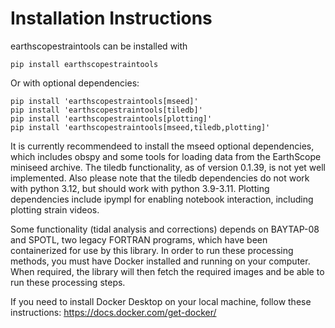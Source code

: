 # Installation Instructions

earthscopestraintools can be installed with 
    
```
pip install earthscopestraintools
```

Or with optional dependencies:
```
pip install 'earthscopestraintools[mseed]'
pip install 'earthscopestraintools[tiledb]'
pip install 'earthscopestraintools[plotting]'
pip install 'earthscopestraintools[mseed,tiledb,plotting]'
```

It is currently recommendeed to install the mseed optional dependencies, which includes obspy and some tools for loading data from the EarthScope miniseed archive.  The tiledb functionality, as of version 0.1.39, is not yet well implemented. Also please note that the tiledb dependencies do not work with python 3.12, but should work with python 3.9-3.11.  Plotting dependencies include ipympl for enabling notebook interaction, including plotting strain videos.

Some functionality (tidal analysis and corrections) depends on BAYTAP-08 and SPOTL, two legacy FORTRAN programs, which have been containerized for use by this library.  In order to run these processing methods, you must have Docker installed and running on your computer.  When required, the library will then fetch the required images and be able to run these processing steps.

If you need to install Docker Desktop on your local machine, follow these instructions:
https://docs.docker.com/get-docker/

